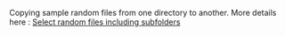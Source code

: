 Copying sample random files from one directory to another.
More details here : [Select random files including subfolders](https://shahronak47.wordpress.com/2017/09/05/select-random-files-including-subfolders/)
